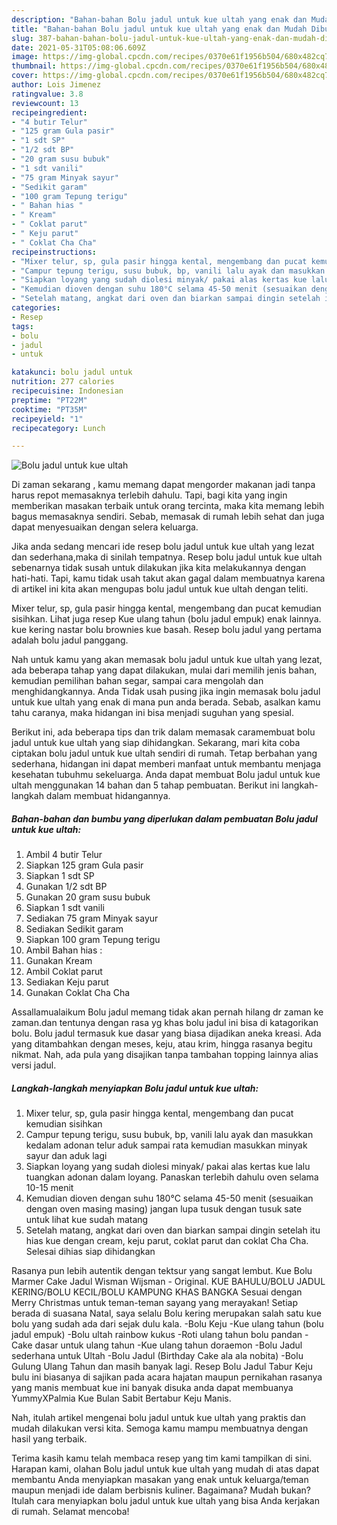 ```yaml
---
description: "Bahan-bahan Bolu jadul untuk kue ultah yang enak dan Mudah Dibuat"
title: "Bahan-bahan Bolu jadul untuk kue ultah yang enak dan Mudah Dibuat"
slug: 387-bahan-bahan-bolu-jadul-untuk-kue-ultah-yang-enak-dan-mudah-dibuat
date: 2021-05-31T05:08:06.609Z
image: https://img-global.cpcdn.com/recipes/0370e61f1956b504/680x482cq70/bolu-jadul-untuk-kue-ultah-foto-resep-utama.jpg
thumbnail: https://img-global.cpcdn.com/recipes/0370e61f1956b504/680x482cq70/bolu-jadul-untuk-kue-ultah-foto-resep-utama.jpg
cover: https://img-global.cpcdn.com/recipes/0370e61f1956b504/680x482cq70/bolu-jadul-untuk-kue-ultah-foto-resep-utama.jpg
author: Lois Jimenez
ratingvalue: 3.8
reviewcount: 13
recipeingredient:
- "4 butir Telur"
- "125 gram Gula pasir"
- "1 sdt SP"
- "1/2 sdt BP"
- "20 gram susu bubuk"
- "1 sdt vanili"
- "75 gram Minyak sayur"
- "Sedikit garam"
- "100 gram Tepung terigu"
- " Bahan hias "
- " Kream"
- " Coklat parut"
- " Keju parut"
- " Coklat Cha Cha"
recipeinstructions:
- "Mixer telur, sp, gula pasir hingga kental, mengembang dan pucat kemudian sisihkan"
- "Campur tepung terigu, susu bubuk, bp, vanili lalu ayak dan masukkan kedalam adonan telur aduk sampai rata kemudian masukkan minyak sayur dan aduk lagi"
- "Siapkan loyang yang sudah diolesi minyak/ pakai alas kertas kue lalu tuangkan adonan dalam loyang. Panaskan terlebih dahulu oven selama 10-15 menit"
- "Kemudian dioven dengan suhu 180°C selama 45-50 menit (sesuaikan dengan oven masing masing) jangan lupa tusuk dengan tusuk sate untuk lihat kue sudah matang"
- "Setelah matang, angkat dari oven dan biarkan sampai dingin setelah itu hias kue dengan cream, keju parut, coklat parut dan coklat Cha Cha. Selesai dihias siap dihidangkan"
categories:
- Resep
tags:
- bolu
- jadul
- untuk

katakunci: bolu jadul untuk 
nutrition: 277 calories
recipecuisine: Indonesian
preptime: "PT22M"
cooktime: "PT35M"
recipeyield: "1"
recipecategory: Lunch

---
```



![Bolu jadul untuk kue ultah](https://img-global.cpcdn.com/recipes/0370e61f1956b504/680x482cq70/bolu-jadul-untuk-kue-ultah-foto-resep-utama.jpg)

Di zaman  sekarang , kamu memang dapat mengorder makanan jadi tanpa harus repot memasaknya terlebih dahulu. Tapi, bagi kita yang ingin memberikan masakan terbaik untuk orang tercinta, maka kita memang lebih bagus memasaknya sendiri. Sebab, memasak di rumah lebih sehat dan juga dapat menyesuaikan dengan selera keluarga.

Jika anda sedang mencari ide resep bolu jadul untuk kue ultah yang lezat dan sederhana,maka di sinilah tempatnya. Resep bolu jadul untuk kue ultah  sebenarnya tidak susah untuk dilakukan jika kita melakukannya dengan hati-hati. Tapi, kamu tidak usah takut akan gagal dalam membuatnya 
karena di artikel ini kita akan mengupas bolu jadul untuk kue ultah dengan teliti.  

Mixer telur, sp, gula pasir hingga kental, mengembang dan pucat kemudian sisihkan. Lihat juga resep Kue ulang tahun (bolu jadul empuk) enak lainnya. kue kering nastar bolu brownies kue basah. Resep bolu jadul yang pertama adalah bolu jadul panggang.

Nah untuk kamu yang akan memasak bolu jadul untuk kue ultah yang lezat, ada beberapa tahap yang dapat dilakukan, mulai dari memilih jenis bahan, kemudian pemilihan bahan segar, sampai cara mengolah dan menghidangkannya. Anda Tidak usah pusing jika ingin memasak bolu jadul untuk kue ultah yang enak di mana pun anda berada. Sebab, asalkan kamu  tahu caranya, maka hidangan ini bisa menjadi suguhan yang spesial.

Berikut ini, ada beberapa tips dan trik dalam memasak caramembuat bolu jadul untuk kue ultah yang siap dihidangkan. Sekarang, mari kita coba ciptakan bolu jadul untuk kue ultah sendiri di rumah. Tetap berbahan yang sederhana, hidangan ini dapat memberi manfaat untuk membantu menjaga kesehatan tubuhmu sekeluarga. Anda dapat membuat Bolu jadul untuk kue ultah menggunakan 14 bahan dan 5 tahap pembuatan. Berikut ini langkah-langkah dalam membuat hidangannya.

<!--inarticleads1-->

##### Bahan-bahan dan bumbu yang diperlukan dalam pembuatan Bolu jadul untuk kue ultah:

1. Ambil 4 butir Telur
1. Siapkan 125 gram Gula pasir
1. Siapkan 1 sdt SP
1. Gunakan 1/2 sdt BP
1. Gunakan 20 gram susu bubuk
1. Siapkan 1 sdt vanili
1. Sediakan 75 gram Minyak sayur
1. Sediakan Sedikit garam
1. Siapkan 100 gram Tepung terigu
1. Ambil  Bahan hias :
1. Gunakan  Kream
1. Ambil  Coklat parut
1. Sediakan  Keju parut
1. Gunakan  Coklat Cha Cha


Assallamualaikum Bolu jadul memang tidak akan pernah hilang dr zaman ke zaman.dan tentunya dengan rasa yg khas bolu jadul ini bisa di katagorikan bolu. Bolu jadul termasuk kue dasar yang biasa dijadikan aneka kreasi. Ada yang ditambahkan dengan meses, keju, atau krim, hingga rasanya begitu nikmat. Nah, ada pula yang disajikan tanpa tambahan topping lainnya alias versi jadul. 

<!--inarticleads2-->

##### Langkah-langkah menyiapkan Bolu jadul untuk kue ultah:

1. Mixer telur, sp, gula pasir hingga kental, mengembang dan pucat kemudian sisihkan
1. Campur tepung terigu, susu bubuk, bp, vanili lalu ayak dan masukkan kedalam adonan telur aduk sampai rata kemudian masukkan minyak sayur dan aduk lagi
1. Siapkan loyang yang sudah diolesi minyak/ pakai alas kertas kue lalu tuangkan adonan dalam loyang. Panaskan terlebih dahulu oven selama 10-15 menit
1. Kemudian dioven dengan suhu 180°C selama 45-50 menit (sesuaikan dengan oven masing masing) jangan lupa tusuk dengan tusuk sate untuk lihat kue sudah matang
1. Setelah matang, angkat dari oven dan biarkan sampai dingin setelah itu hias kue dengan cream, keju parut, coklat parut dan coklat Cha Cha. Selesai dihias siap dihidangkan


Rasanya pun lebih autentik dengan tektsur yang sangat lembut. Kue Bolu Marmer Cake Jadul Wisman Wijsman - Original. KUE BAHULU/BOLU JADUL KERING/BOLU KECIL/BOLU KAMPUNG KHAS BANGKA Sesuai dengan Merry Christmas untuk teman-teman sayang yang merayakan! Setiap berada di suasana Natal, saya selalu Bolu kering merupakan salah satu kue bolu yang sudah ada dari sejak dulu kala. -Bolu Keju -Kue ulang tahun (bolu jadul empuk) -Bolu ultah rainbow kukus -Roti ulang tahun bolu pandan -Cake dasar untuk ulang tahun -Kue ulang tahun doraemon -Bolu Jadul sederhana untuk Ultah -Bolu Jadul (Birthday Cake ala ala nobita) -Bolu Gulung Ulang Tahun dan masih banyak lagi. Resep Bolu Jadul Tabur Keju bulu ini biasanya di sajikan pada acara hajatan maupun pernikahan rasanya yang manis membuat kue ini banyak disuka anda dapat membuanya YummyXPalmia Kue Bulan Sabit Bertabur Keju Manis. 

Nah, itulah artikel mengenai  bolu jadul untuk kue ultah  yang praktis dan mudah dilakukan versi kita. Semoga kamu mampu membuatnya dengan hasil yang terbaik. 

Terima kasih kamu telah membaca resep yang tim kami tampilkan di sini. Harapan kami, olahan  Bolu jadul untuk kue ultah yang mudah di atas dapat membantu Anda menyiapkan masakan yang enak untuk keluarga/teman maupun menjadi ide dalam berbisnis kuliner. Bagaimana? Mudah bukan? Itulah cara menyiapkan bolu jadul untuk kue ultah yang bisa Anda kerjakan di rumah. Selamat mencoba!

